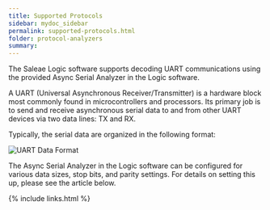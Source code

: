 ```yaml
---
title: Supported Protocols
sidebar: mydoc_sidebar
permalink: supported-protocols.html
folder: protocol-analyzers
summary:
---
```



The Saleae Logic software supports decoding UART communications using the provided Async Serial Analyzer in the Logic software.

A UART \(Universal Asynchronous Receiver/Transmitter\) is a hardware block most commonly found in microcontrollers and processors. Its primary job is to send and receive asynchronous serial data to and from other UART devices via two data lines: TX and RX.

Typically, the serial data are organized in the following format:

![UART Data Format](https://trello-attachments.s3.amazonaws.com/55f0a61a10f9f592573a4205/5a4fc9526e92b3fac60b3b9f/d4b8c3aba30b4c89f766b53cee1e4272/UART-data.png)

The Async Serial Analyzer in the Logic software can be configured for various data sizes, stop bits, and parity settings. For details on setting this up, please see the article below.



{% include links.html %}